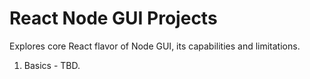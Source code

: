 # React Node GUI Projects
Explores core React flavor of Node GUI, its capabilities and limitations.

1. Basics - TBD.